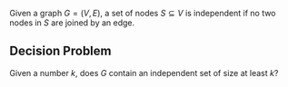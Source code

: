 Given a graph $G = (V, E)$, a set of nodes $S ⊆ V$ is independent if no two nodes in $S$ are joined by an edge.
## Decision Problem
Given a number $k$, does $G$ contain an independent set of size at least $k$?
